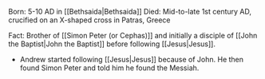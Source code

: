 Born: 5-10 AD in [[Bethsaida|Bethsaida]] 
Died: Mid-to-late 1st century AD, crucified on an X-shaped cross in Patras, Greece

Fact: Brother of [[Simon Peter (or Cephas)]] and initially a disciple of [[John the Baptist|John the Baptist]] before following [[Jesus|Jesus]].

- Andrew started following [[Jesus|Jesus]] because of John. He then found Simon Peter and told him he found the Messiah.